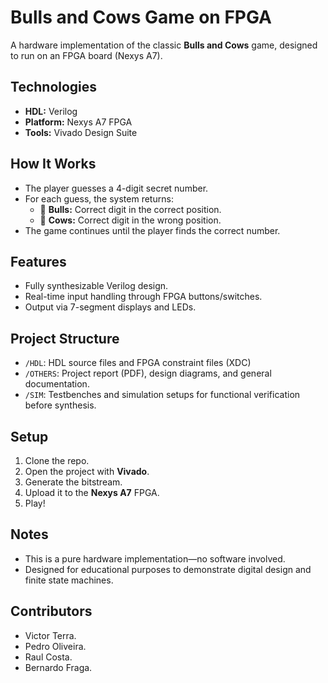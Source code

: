# Bulls and Cows Game on FPGA

A hardware implementation of the classic **Bulls and Cows** game, designed to run on an FPGA board (Nexys A7).

## Technologies

- **HDL:** Verilog
- **Platform:** Nexys A7 FPGA
- **Tools:** Vivado Design Suite

## How It Works

- The player guesses a 4-digit secret number.
- For each guess, the system returns:
  - 🐂 **Bulls:** Correct digit in the correct position.
  - 🐄 **Cows:** Correct digit in the wrong position.
- The game continues until the player finds the correct number.

## Features

- Fully synthesizable Verilog design.
- Real-time input handling through FPGA buttons/switches.
- Output via 7-segment displays and LEDs.

## Project Structure

- `/HDL`: HDL source files and FPGA constraint files (XDC)
- `/OTHERS`: Project report (PDF), design diagrams, and general documentation.
- `/SIM`: Testbenches and simulation setups for functional verification before synthesis.

## Setup

1. Clone the repo.
2. Open the project with **Vivado**.
3. Generate the bitstream.
4. Upload it to the **Nexys A7** FPGA.
5. Play!

## Notes

- This is a pure hardware implementation—no software involved.
- Designed for educational purposes to demonstrate digital design and finite state machines.

## Contributors

- Victor Terra.
- Pedro Oliveira.
- Raul Costa.
- Bernardo Fraga.
